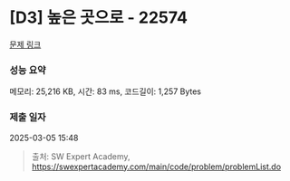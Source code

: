 # [D3] 높은 곳으로 - 22574 

[문제 링크](https://swexpertacademy.com/main/code/problem/problemDetail.do?contestProbId=AZIieDaq5AEDFAXd) 

### 성능 요약

메모리: 25,216 KB, 시간: 83 ms, 코드길이: 1,257 Bytes

### 제출 일자

2025-03-05 15:48



> 출처: SW Expert Academy, https://swexpertacademy.com/main/code/problem/problemList.do